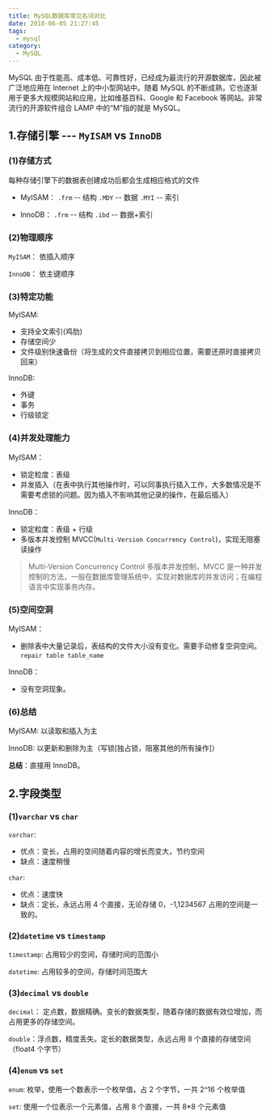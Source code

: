 ```yaml
---
title: MySQL数据库常见名词对比
date: 2018-06-05 21:27:45
tags:
  - mysql
category:
  - MySQL
---
```


MySQL 由于性能高、成本低、可靠性好，已经成为最流行的开源数据库，因此被广泛地应用在 Internet 上的中小型网站中。随着 MySQL 的不断成熟，它也逐渐用于更多大规模网站和应用，比如维基百科、Google 和 Facebook 等网站。非常流行的开源软件组合 LAMP 中的“M”指的就是 MySQL。

<!--more-->

## 1.存储引擎 --- `MyISAM` vs `InnoDB`

### (1)**存储方式**

每种存储引擎下的数据表创建成功后都会生成相应格式的文件

- MyISAM： `.frm` -- 结构 `.MDY` -- 数据 `.MYI` -- 索引

- InnoDB： `.frm` -- 结构 `.ibd` -- 数据+索引

### (2)**物理顺序**

`MyISAM`： 依插入顺序

`InnoDB`： 依主键顺序

### (3)**特定功能**

MyISAM:

- 支持全文索引(鸡肋)
- 存储空间少
- 文件级别快速备份（将生成的文件直接拷贝到相应位置，需要还原时直接拷贝回来）

InnoDB:

- 外键
- 事务
- 行级锁定

### (4)**并发处理能力**

MyISAM：

- 锁定粒度：表级
- 并发插入（在表中执行其他操作时，可以同事执行插入工作，大多数情况是不需要考虑锁的问题。因为插入不影响其他记录的操作，在最后插入）

InnoDB：

- 锁定粒度：表级 + 行级
- 多版本并发控制 MVCC(`Multi-Version Concurrency Control`)，实现无阻塞读操作

> Multi-Version Concurrency Control 多版本并发控制，MVCC 是一种并发控制的方法，一般在数据库管理系统中，实现对数据库的并发访问；在编程语言中实现事务内存。

### (5)**空间空洞**

MyISAM：

- 删除表中大量记录后，表结构的文件大小没有变化。需要手动修复空洞空间。`repair table table_name`

InnoDB：

- 没有空洞现象。

### (6)**总结**

MyISAM: 以读取和插入为主

InnoDB: 以更新和删除为主（写锁[独占锁，阻塞其他的所有操作]）

**总结**：直接用 InnoDB。

## 2.字段类型

### (1)**`varchar` vs `char`**

`varchar`:

- 优点：变长，占用的空间随着内容的增长而变大，节约空间
- 缺点：速度稍慢

`char`:

- 优点：速度快
- 缺点：定长，永远占用 4 个直接，无论存储 0，-1,1234567 占用的空间是一致的。

### (2)**`datetime` vs `timestamp`**

`timestamp`: 占用较少的空间，存储时间的范围小

`datetime`: 占用较多的空间，存储时间范围大

### (3)**`decimal` vs `double`**

`decimal`： 定点数，数据精确。变长的数据类型，随着存储的数据有效位增加，而占用更多的存储空间。

`double`：浮点数，精度丢失。定长的数据类型，永远占用 8 个直接的存储空间（float4 个字节）

### (4)**`enum` vs `set`**

`enum`: 枚举，使用一个数表示一个枚举值，占 2 个字节，一共 2^16 个枚举值

`set`: 使用一个位表示一个元素值，占用 8 个直接，一共 8\*8 个元素值
